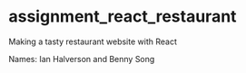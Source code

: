 # assignment_react_restaurant
Making a tasty restaurant website with React

Names: Ian Halverson and Benny Song
